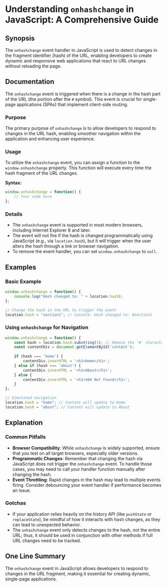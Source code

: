 <!--
Meta Description: # Understanding `onhashchange` in JavaScript: A Comprehensive Guide ## Synopsis The `onhashchange` event handler in JavaScript is used to detect chang...
Meta Keywords: hash, onhashchange, event, changes, url
-->

# Understanding `onhashchange` in JavaScript: A Comprehensive Guide

## Synopsis
The `onhashchange` event handler in JavaScript is used to detect changes in the fragment identifier (hash) of the URL, enabling developers to create dynamic and responsive web applications that react to URL changes without reloading the page.

## Documentation
The `onhashchange` event is triggered when there is a change in the hash part of the URL (the portion after the `#` symbol). This event is crucial for single-page applications (SPAs) that implement client-side routing.

### Purpose
The primary purpose of `onhashchange` is to allow developers to respond to changes in the URL hash, enabling smoother navigation within the application and enhancing user experience.

### Usage
To utilize the `onhashchange` event, you can assign a function to the `window.onhashchange` property. This function will execute every time the hash fragment of the URL changes.

**Syntax:**
```javascript
window.onhashchange = function() {
    // Your code here
};
```

### Details
- The `onhashchange` event is supported in most modern browsers, including Internet Explorer 8 and later.
- The event will not fire if the hash is changed programmatically using JavaScript (e.g., via `location.hash`), but it will trigger when the user alters the hash through a link or browser navigation.
- To remove the event handler, you can set `window.onhashchange` to `null`.

## Examples

### Basic Example
```javascript
window.onhashchange = function() {
    console.log("Hash changed to: " + location.hash);
};

// Change the hash in the URL to trigger the event
location.hash = "section1"; // Console: Hash changed to: #section1
```

### Using `onhashchange` for Navigation
```javascript
window.onhashchange = function() {
    const hash = location.hash.substring(1); // Remove the '#' character
    const contentDiv = document.getElementById('content');
    
    if (hash === 'home') {
        contentDiv.innerHTML = '<h1>Home</h1>';
    } else if (hash === 'about') {
        contentDiv.innerHTML = '<h1>About</h1>';
    } else {
        contentDiv.innerHTML = '<h1>404 Not Found</h1>';
    }
};

// Simulated navigation
location.hash = "home"; // Content will update to Home
location.hash = "about"; // Content will update to About
```

## Explanation
### Common Pitfalls
- **Browser Compatibility**: While `onhashchange` is widely supported, ensure that you test on all target browsers, especially older versions.
- **Programmatic Changes**: Remember that changing the hash via JavaScript does not trigger the `onhashchange` event. To handle those cases, you may need to call your handler function manually after changing the hash.
- **Event Throttling**: Rapid changes in the hash may lead to multiple events firing. Consider debouncing your event handler if performance becomes an issue.

### Gotchas
- If your application relies heavily on the history API (like `pushState` or `replaceState`), be mindful of how it interacts with hash changes, as they can lead to unexpected behavior.
- The `onhashchange` event only detects changes to the hash, not the entire URL; thus, it should be used in conjunction with other methods if full URL changes need to be tracked.

## One Line Summary
The `onhashchange` event in JavaScript allows developers to respond to changes in the URL fragment, making it essential for creating dynamic, single-page applications.
